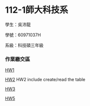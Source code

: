# 112-1師大科技系

學生：吳沛龍

學號：60971037H

系級：科技碩三年級



### 作業繳交區
[HW1](https://youtu.be/fvS-1zUrxb8)



[HW2](https://youtu.be/vziKbGnnm6I)
HW2 include create/read the table


[HW3](https://youtu.be/39ktfiSC0_Q)



[HW5](https://youtu.be/zyj2XdCEVzY)

